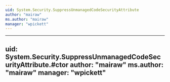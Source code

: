 ```yaml
---
uid: System.Security.SuppressUnmanagedCodeSecurityAttribute
author: "mairaw"
ms.author: "mairaw"
manager: "wpickett"
---
```


---
uid: System.Security.SuppressUnmanagedCodeSecurityAttribute.#ctor
author: "mairaw"
ms.author: "mairaw"
manager: "wpickett"
---
